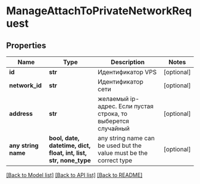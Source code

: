 # ManageAttachToPrivateNetworkRequest


## Properties
Name | Type | Description | Notes
------------ | ------------- | ------------- | -------------
**id** | **str** | Идентификатор VPS | [optional] 
**network_id** | **str** | Идентификатор сети | [optional] 
**address** | **str** | желаемый ip-адрес. Если пустая строка, то выберется случайный | [optional] 
**any string name** | **bool, date, datetime, dict, float, int, list, str, none_type** | any string name can be used but the value must be the correct type | [optional]

[[Back to Model list]](../README.md#documentation-for-models) [[Back to API list]](../README.md#documentation-for-api-endpoints) [[Back to README]](../README.md)


